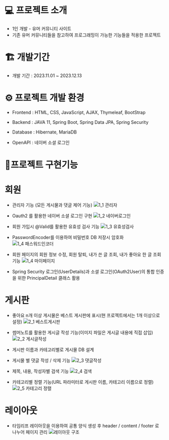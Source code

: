 # 💻 프로젝트 소개
* 1인 개발 - 유머 커뮤니티 사이트
* 기존 유머 커뮤니티들을 참고하여 프로그래밍이 가능한 기능들을 적용한 프로젝트

# 🏗️ 개발기간
* 개발 기간 : 2023.11.01 ~ 2023.12.13

# ⚙️ 프로젝트 개발 환경
* Frontend : HTML, CSS, JavaScript, AJAX, Thymeleaf, BootStrap

* Backend : JAVA 11, Spring Boot, Spring Data JPA, Spring Security

* Database : Hibernate, MariaDB

* OpenAPI : 네이버 소셜 로그인

# 📜프로젝트 구현기능
# 회원
* 관리자 기능 (모든 게시물과 댓글 제어 기능)
![1_1 관리자](https://github.com/jooro122/HumourSite/assets/121988218/85eac8a6-3f69-4059-abb8-a9ae13f2b696)

* Oauth2 를 활용한 네이버 소셜 로그인 구현
![1_2 네이버로그인](https://github.com/jooro122/HumourSite/assets/121988218/1f973122-5c0a-4441-8b5b-85fb8690bb4a)

* 회원 가입시 @Valid를 활용한 유효성 검사 기능
![1_3 유효성검사](https://github.com/jooro122/HumourSite/assets/121988218/adcbf361-124c-4961-9d57-44b6202bd8bf)

* PasswordEncoder를 이용하여 비밀번호 DB 저장시 암호화
![1_4 패스워드인코더](https://github.com/jooro122/HumourSite/assets/121988218/48a344de-b121-4496-9b6f-ba5f7f1ca73b)

* 회원 페이지의 회원 정보 수정, 회원 탈퇴, 내가 쓴 글 조회, 내가 좋아요 한 글 조회 기능
![1_4 마이페이지](https://github.com/jooro122/HumourSite/assets/121988218/c181c1aa-bfa4-4d0e-9ad3-becdd4184e1c)

* Spring Security 로그인(UserDetails)과 소셜 로그인(OAuth2User)의 통합 인증을 위한 PrincipalDetail 클래스 활용

# 게시판

* 좋아요 n개 이상 게시물은 베스트 게시판에 표시(현 프로젝트에서는 1개 이상으로 설정)
![2_1 베스트게시판](https://github.com/jooro122/HumourSite/assets/121988218/a8187d65-a16f-4f7a-be77-af7941c75aa2)

* 썸머노트를 활용한 게시글 작성 기능(이미지 파일은 게시글 내용에 직접 삽입)
![2_2 게시글작성](https://github.com/jooro122/HumourSite/assets/121988218/a6547c5f-0ca0-4264-a5c2-e86c87c7069c)

* 게시판 이름과 카테고리별로 게시물 DB 설계

* 게시물 별 댓글 작성 / 삭제 기능
![2_3 댓글작성](https://github.com/jooro122/HumourSite/assets/121988218/7239d0e6-0a39-4af9-95cd-05bb68eef8be)

* 제목, 내용, 작성자별 검색 기능
![2_4 검색](https://github.com/jooro122/HumourSite/assets/121988218/2d817bc2-acbf-4c75-bca7-5b178062a274)

* 카테고리별 정렬 기능(URL 파라미터로 게시판 이름, 카테고리 이름으로 정렬)
![2_5 카테고리 정렬](https://github.com/jooro122/HumourSite/assets/121988218/b5d9d827-c3ee-4532-8cb5-2e7e2f543525)


# 레이아웃
* 타임리프 레이아웃을 이용하여 공통 양식 생성 후 header / content / footer 로 나누어 페이지 관리
![레이아웃 구조](https://github.com/jooro122/HumourSite/assets/121988218/391561d3-0482-423b-b5da-ed9dd9ab0f92)

